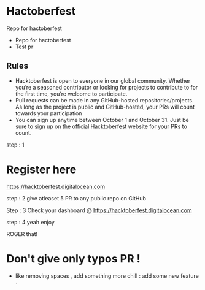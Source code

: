 # Hactoberfest
Repo for hactoberfest

* Repo for hactoberfest
* Test pr
## Rules

- Hacktoberfest is open to everyone in our global community. Whether you’re a seasoned contributor or looking for projects to contribute to for the first time, you’re welcome to participate.
- Pull requests can be made in any GitHub-hosted repositories/projects. As long as the project is public and GitHub-hosted, your PRs will count towards your participation
- You can sign up anytime between October 1 and October 31. Just be sure to sign up on the official Hacktoberfest website for your PRs to count.

step : 1
# Register here
https://hacktoberfest.digitalocean.com

step : 2
give atleaset 5 PR to any public repo on GitHub

Step : 3
Check your dashboard @ https://hacktoberfest.digitalocean.com

step : 4
yeah enjoy


ROGER that!

# Don't give only typos PR  !
* like removing spaces , add something more chill : add some new feature .

